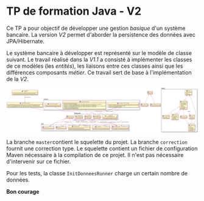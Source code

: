 # TP de formation Java - V2

Ce TP a pour objectif de développer une gestion *basique* d'un système bancaire. La version *V2* permet d'aborder la persistence des données
avec JPA/Hibernate.

Le système bancaire à développer est représenté sur le modèle de classe suivant. Le travail réalisé dans la *V1.1* a consisté à implémenter 
les classes de ce modèles (les *entités*), les liaisons entre ces classes ainsi que les différences composants *métier*. Ce travail sert de 
base à l'implémentation de la *V2*.

![Modele de classe](./modele.png)

La branche `master`contient le squelette du projet. La branche `correction` fournit une correction type. Le squelette contient un fichier de configuration Maven nécessaire à la compilation de ce projet. Il n'est pas nécessaire d'intervenir sur ce fichier.

Pour les tests, la classe `InitDonneesRunner` charge un certain nombre de données. 

**Bon courage**